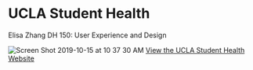 # UCLA Student Health
Elisa Zhang
DH 150: User Experience and Design



![Screen Shot 2019-10-15 at 10 37 30 AM](https://user-images.githubusercontent.com/56327279/66856613-76b18d80-ef3a-11e9-9d3a-8dac400a6212.png)
[View the UCLA Student Health Website](http://www.studenthealth.ucla.edu/default.aspx)

